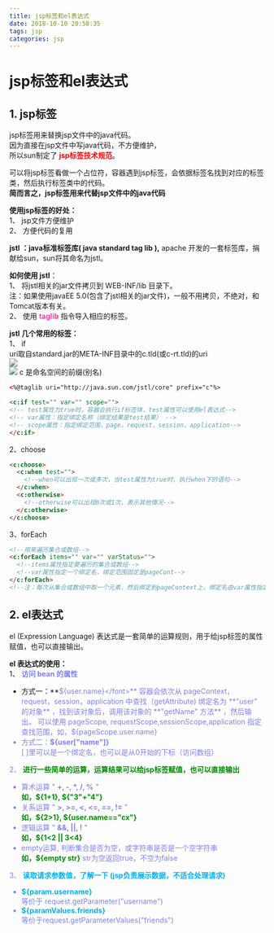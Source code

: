 ```yaml
---
title: jsp标签和el表达式
date: 2018-10-10 20:58:35
tags: jsp
categories: jsp
---
```

# jsp标签和el表达式

## 1. jsp标签
jsp标签用来替换jsp文件中的java代码。    
因为直接在jsp文件中写java代码，不方便维护，  
所以sun制定了 **<font color=red>jsp标签技术规范</font>**。  

可以将jsp标签看做一个占位符，容器遇到jsp标签，会依据标签名找到对应的标签类，然后执行标签类中的代码。  
**简而言之，jsp标签用来代替jsp文件中的java代码**   

**使用jsp标签的好处：**  
1、 jsp文件方便维护  
2、 方便代码的复用  

**jstl ：java标准标签库( java standard tag lib ),** apache 开发的一套标签库，捐献给sun，sun将其命名为jstl。

**如何使用 jstl**：  
1、 将jstl相关的jar文件拷贝到 WEB-INF/lib 目录下。   
注：如果使用javaEE 5.0(包含了jstl相关的jar文件)，一般不用拷贝，不绝对，和Tomcat版本有关。      
2、 使用 **<font color='#FF34B3'>taglib</font>**  指令导入相应的标签。  

**jstl 几个常用的标签：**   
1、 if  
uri取自standard.jar的META-INF目录中的c.tld(或c-rt.tld)的uri  
![](https://mitre.oss-cn-hangzhou.aliyuncs.com/blog-2018-09/jsp-taglib1.png)  
![](https://mitre.oss-cn-hangzhou.aliyuncs.com/blog-2018-09/jsp-taglib2.png)
c 是命名空间的前缀(别名)
```html
<%@taglib uri="http://java.sun.com/jstl/core" prefix="c"%>

<c:if test="" var="" scope="">  
<!-- test属性为true时，容器会执行if标签体，test属性可以使用el表达式-->
<!-- var属性：指定绑定名称（绑定结果是test结果） -->
<!-- scope属性：指定绑定范围，page，request，session，application-->
</c:if>
```
2、choose  
```html
<c:choose>
  <c:when test="">
    <!--when可以出现一次或多次，当test属性为true时，执行when下的语句-->
  </c:when>
  <c:otherwise>
    <!--otherwise可以出现0次或1次，表示其他情况-->
  </c:otherwise>
</c:choose>
```
3、forEach  
```html
<!--用来遍历集合或数组-->
<c:forEach items="" var="" varStatus="">
  <!--items属性指定要遍历的集合或数组-->
  <!--var属性指定一个绑定名，绑定范围固定是pageCont-->
</c:forEach>
<!--注：每次从集合或数组中取一个元素，然后绑定到pageContext上，绑定名由var属性指定-->
```

## 2. el表达式
el (Expression Language) 表达式是一套简单的运算规则，用于给jsp标签的属性赋值，也可以直接输出。  

**el 表达式的使用：**  
1、 **<font color='#8080f0'>访问 bean 的属性</font>**  
* 方式一：**<font color='#8080f0'>${user.name}</font>**  
容器会依次从 pageContext，request，session，application 中查找（getAttribute) 绑定名为 **"user" 的对象** ，找到该对象后，调用该对象的 **"getName" 方法** ，然后输出。  
可以使用 pageScope, requestScope,sessionScope,application 指定查找范围，如，${pageScope.user.name}  
* 方式二：**<font color='#8080f0'>${user["name"]}</font>**  
[ ]里可以是一个绑定名，也可以是从0开始的下标（访问数组）  

2、 **<font color='#008B00'>进行一些简单的运算，运算结果可以给jsp标签赋值，也可以直接输出</font>**  
* 算术运算 " **+, -, \*, /, %** "  
**<font color='#008B00'>如，${1+1}, ${"3"+"4"}</font>**
* 关系运算 " **>, >=, <, <=, ==, !=** "  
**<font color='#008B00'>如，${2>1}, ${user.name=="cx"}</font>**  
* 逻辑运算 " **&&, ||, !** "  
**<font color='#008B00'>如，${1<2 || 3<4} </font>**  
* empty运算, 判断集合是否为空，或字符串是否是一个空字符串  
**<font color='#008B00'>如，${empty str}</font>** str为空返回true，不空为false  

3、 **<font color='#00B2EE'>读取请求参数值，了解一下 (jsp负责展示数据，不适合处理请求)</font>**  
* **<font color='#00B2EE'>${param.username}</font>**  
等价于 request.getParameter("username")  
* **<font color='#00B2EE'>${paramValues.friends}</font>**  
等价于request.getParameterValues("friends")  
